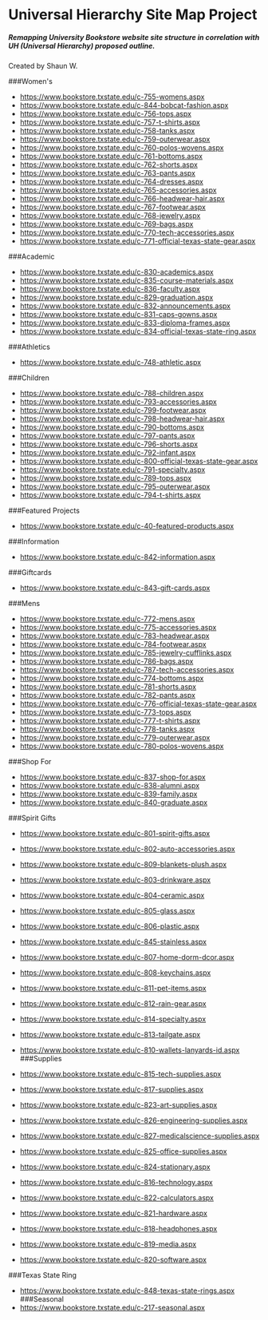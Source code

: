 # Universal Hierarchy Site Map Project
##### Remapping University Bookstore website site structure in correlation with UH (Universal Hierarchy) proposed outline.

Created by Shaun W.

###Women's
* https://www.bookstore.txstate.edu/c-755-womens.aspx
* https://www.bookstore.txstate.edu/c-844-bobcat-fashion.aspx
* https://www.bookstore.txstate.edu/c-756-tops.aspx
* https://www.bookstore.txstate.edu/c-757-t-shirts.aspx
* https://www.bookstore.txstate.edu/c-758-tanks.aspx
* https://www.bookstore.txstate.edu/c-759-outerwear.aspx
* https://www.bookstore.txstate.edu/c-760-polos-wovens.aspx
* https://www.bookstore.txstate.edu/c-761-bottoms.aspx
* https://www.bookstore.txstate.edu/c-762-shorts.aspx
* https://www.bookstore.txstate.edu/c-763-pants.aspx
* https://www.bookstore.txstate.edu/c-764-dresses.aspx
* https://www.bookstore.txstate.edu/c-765-accessories.aspx
* https://www.bookstore.txstate.edu/c-766-headwear-hair.aspx
* https://www.bookstore.txstate.edu/c-767-footwear.aspx
* https://www.bookstore.txstate.edu/c-768-jewelry.aspx
* https://www.bookstore.txstate.edu/c-769-bags.aspx
* https://www.bookstore.txstate.edu/c-770-tech-accessories.aspx
* https://www.bookstore.txstate.edu/c-771-official-texas-state-gear.aspx

###Academic
* https://www.bookstore.txstate.edu/c-830-academics.aspx
* https://www.bookstore.txstate.edu/c-835-course-materials.aspx
* https://www.bookstore.txstate.edu/c-836-faculty.aspx
* https://www.bookstore.txstate.edu/c-829-graduation.aspx
* https://www.bookstore.txstate.edu/c-832-announcements.aspx
* https://www.bookstore.txstate.edu/c-831-caps-gowns.aspx
* https://www.bookstore.txstate.edu/c-833-diploma-frames.aspx
* https://www.bookstore.txstate.edu/c-834-official-texas-state-ring.aspx

###Athletics
* https://www.bookstore.txstate.edu/c-748-athletic.aspx

###Children

* https://www.bookstore.txstate.edu/c-788-children.aspx
* https://www.bookstore.txstate.edu/c-793-accessories.aspx
* https://www.bookstore.txstate.edu/c-799-footwear.aspx
* https://www.bookstore.txstate.edu/c-798-headwear-hair.aspx
* https://www.bookstore.txstate.edu/c-790-bottoms.aspx
* https://www.bookstore.txstate.edu/c-797-pants.aspx
* https://www.bookstore.txstate.edu/c-796-shorts.aspx
* https://www.bookstore.txstate.edu/c-792-infant.aspx
* https://www.bookstore.txstate.edu/c-800-official-texas-state-gear.aspx
* https://www.bookstore.txstate.edu/c-791-specialty.aspx
* https://www.bookstore.txstate.edu/c-789-tops.aspx
* https://www.bookstore.txstate.edu/c-795-outerwear.aspx
* https://www.bookstore.txstate.edu/c-794-t-shirts.aspx

###Featured Projects
* https://www.bookstore.txstate.edu/c-40-featured-products.aspx

###Information
* https://www.bookstore.txstate.edu/c-842-information.aspx

###Giftcards
* https://www.bookstore.txstate.edu/c-843-gift-cards.aspx

###Mens
* https://www.bookstore.txstate.edu/c-772-mens.aspx
* https://www.bookstore.txstate.edu/c-775-accessories.aspx
* https://www.bookstore.txstate.edu/c-783-headwear.aspx
* https://www.bookstore.txstate.edu/c-784-footwear.aspx
* https://www.bookstore.txstate.edu/c-785-jewelry-cufflinks.aspx
* https://www.bookstore.txstate.edu/c-786-bags.aspx
* https://www.bookstore.txstate.edu/c-787-tech-accessories.aspx
* https://www.bookstore.txstate.edu/c-774-bottoms.aspx
* https://www.bookstore.txstate.edu/c-781-shorts.aspx
* https://www.bookstore.txstate.edu/c-782-pants.aspx
* https://www.bookstore.txstate.edu/c-776-official-texas-state-gear.aspx
* https://www.bookstore.txstate.edu/c-773-tops.aspx
* https://www.bookstore.txstate.edu/c-777-t-shirts.aspx
* https://www.bookstore.txstate.edu/c-778-tanks.aspx
* https://www.bookstore.txstate.edu/c-779-outerwear.aspx
* https://www.bookstore.txstate.edu/c-780-polos-wovens.aspx

###Shop For
* https://www.bookstore.txstate.edu/c-837-shop-for.aspx
* https://www.bookstore.txstate.edu/c-838-alumni.aspx
* https://www.bookstore.txstate.edu/c-839-family.aspx
* https://www.bookstore.txstate.edu/c-840-graduate.aspx

###Spirit Gifts
* https://www.bookstore.txstate.edu/c-801-spirit-gifts.aspx
* https://www.bookstore.txstate.edu/c-802-auto-accessories.aspx
* https://www.bookstore.txstate.edu/c-809-blankets-plush.aspx
* https://www.bookstore.txstate.edu/c-803-drinkware.aspx
* https://www.bookstore.txstate.edu/c-804-ceramic.aspx
* https://www.bookstore.txstate.edu/c-805-glass.aspx
* https://www.bookstore.txstate.edu/c-806-plastic.aspx
* https://www.bookstore.txstate.edu/c-845-stainless.aspx
* https://www.bookstore.txstate.edu/c-807-home-dorm-dcor.aspx
* https://www.bookstore.txstate.edu/c-808-keychains.aspx
* https://www.bookstore.txstate.edu/c-811-pet-items.aspx
* https://www.bookstore.txstate.edu/c-812-rain-gear.aspx
* https://www.bookstore.txstate.edu/c-814-specialty.aspx
* https://www.bookstore.txstate.edu/c-813-tailgate.aspx
* https://www.bookstore.txstate.edu/c-810-wallets-lanyards-id.aspx
###Supplies

* https://www.bookstore.txstate.edu/c-815-tech-supplies.aspx
* https://www.bookstore.txstate.edu/c-817-supplies.aspx
* https://www.bookstore.txstate.edu/c-823-art-supplies.aspx
* https://www.bookstore.txstate.edu/c-826-engineering-supplies.aspx
* https://www.bookstore.txstate.edu/c-827-medicalscience-supplies.aspx
* https://www.bookstore.txstate.edu/c-825-office-supplies.aspx
* https://www.bookstore.txstate.edu/c-824-stationary.aspx
* https://www.bookstore.txstate.edu/c-816-technology.aspx
* https://www.bookstore.txstate.edu/c-822-calculators.aspx
* https://www.bookstore.txstate.edu/c-821-hardware.aspx
* https://www.bookstore.txstate.edu/c-818-headphones.aspx
* https://www.bookstore.txstate.edu/c-819-media.aspx
* https://www.bookstore.txstate.edu/c-820-software.aspx

###Texas State Ring
* https://www.bookstore.txstate.edu/c-848-texas-state-rings.aspx
###Seasonal
* https://www.bookstore.txstate.edu/c-217-seasonal.aspx
